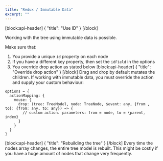 ```yaml
---
title: "Redux / Immutable Data"
excerpt: ""
---
```

[block:api-header]
{
  "title": "Use ID"
}
[/block]

Working with the tree using immutable data is possible.

Make sure that:
1. You provide a unique `id` property on each node
2. If you have a different key property, then set the `idField` in the options
3. You override drop action as stated below
[block:api-header]
{
  "title": "Override drop action"
}
[/block]
Drag and drop by default mutates the children.
If working with immutable data, you must override the action and supply your custom behaviour:
```
options = {
  actionMapping: {
    mouse: {
      drop: (tree: TreeModel, node: TreeNode, $event: any, {from , to}: {from: any, to: any}) => {
        // custom action. parameters: from = node, to = {parent, index}
      }
    }
  }
}
```
[block:api-header]
{
  "title": "Rebuilding the tree"
}
[/block]
Every time the nodes array changes, the entire tree model is rebuilt.
This might be costly if you have a huge amount of nodes that change very frequently.